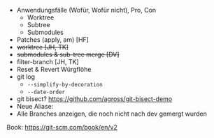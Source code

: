 - Anwendungsfälle (Wofür, Wofür nicht), Pro, Con
  - Worktree
  - Subtree
  - Submodules
- Patches (apply, am) [HF]
- ~~worktree [JH, TK]~~
- ~~submodules & sub-tree merge [DV]~~
- filter-branch [JH, TK]
- Reset & Revert Würgflöhe
- git log
  - `--simplify-by-decoration`
  - `--date-order`
- git bisect? https://github.com/agross/git-bisect-demo
- Neue Aliase:
- Alle Branches anzeigen, die noch nicht nach dev gemergt wurden

Book: https://git-scm.com/book/en/v2
